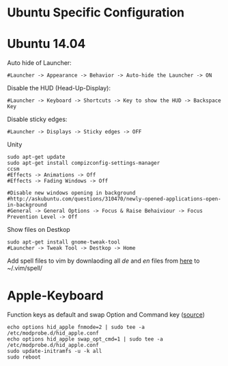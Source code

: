 Ubuntu Specific Configuration
=============================

Ubuntu 14.04
============
Auto hide of Launcher:

    #Launcher -> Appearance -> Behavior -> Auto-hide the Launcher -> ON

Disable the HUD (Head-Up-Display):

    #Launcher -> Keyboard -> Shortcuts -> Key to show the HUD -> Backspace Key
    
Disable sticky edges:

    #Launcher -> Displays -> Sticky edges -> OFF

Unity
    
    sudo apt-get update
    sudo apt-get install compizconfig-settings-manager
    ccsm 
    #Effects -> Animations -> Off
    #Effects -> Fading Windows -> Off 
    
    #Disable new windows opening in background    
    #http://askubuntu.com/questions/310470/newly-opened-applications-open-in-background
    #General -> General Options -> Focus & Raise Behaiviour -> Focus Prevention Level -> Off

Show files on Destkop

    sudo apt-get install gnome-tweak-tool
    #Launcher -> Tweak Tool -> Destkop -> Home

Add spell files to vim by downlaoding all _de_ and _en_ files from [here](http://ftp.vim.org/vim/runtime/spell/) to ~/.vim/spell/
    
Apple-Keyboard
==============
Function keys as default and swap Option and Command key ([source](https://help.ubuntu.com/community/AppleKeyboard))

    echo options hid_apple fnmode=2 | sudo tee -a /etc/modprobe.d/hid_apple.conf
    echo options hid_apple swap_opt_cmd=1 | sudo tee -a /etc/modprobe.d/hid_apple.conf
    sudo update-initramfs -u -k all
    sudo reboot

    

